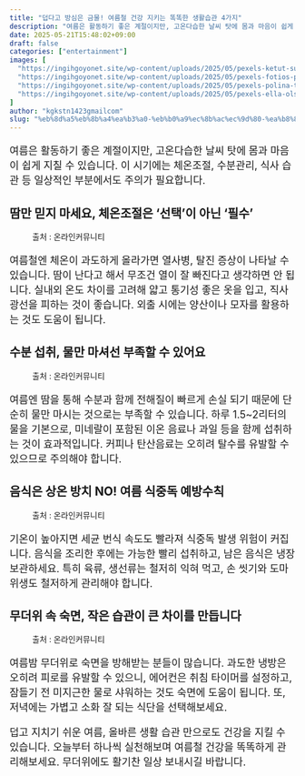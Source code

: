 ```yaml
---
title: "덥다고 방심은 금물! 여름철 건강 지키는 똑똑한 생활습관 4가지"
description: "여름은 활동하기 좋은 계절이지만, 고온다습한 날씨 탓에 몸과 마음이 쉽게 지칠 수 있습니다. 이 시기에는 체온조절, 수분관리, 식사 습관 등 일상적인 부분에서도 주의가 필요합니다."
date: 2025-05-21T15:48:02+09:00
draft: false
categories: ["entertainment"]
images: [
  "https://ingihgoyonet.site/wp-content/uploads/2025/05/pexels-ketut-subiyanto-4719950-1024x683.jpg"
  "https://ingihgoyonet.site/wp-content/uploads/2025/05/pexels-fotios-photos-1346155-1024x683.jpg"
  "https://ingihgoyonet.site/wp-content/uploads/2025/05/pexels-polina-tankilevitch-5418583-683x1024.jpg"
  "https://ingihgoyonet.site/wp-content/uploads/2025/05/pexels-ella-olsson-572949-1640777-1-1024x683.jpg"
]
author: "kgkstn1423gmailcom"
slug: "%eb%8d%a5%eb%8b%a4%ea%b3%a0-%eb%b0%a9%ec%8b%ac%ec%9d%80-%ea%b8%88%eb%ac%bc-%ec%97%ac%eb%a6%84%ec%b2%a0-%ea%b1%b4%ea%b0%95-%ec%a7%80%ed%82%a4%eb%8a%94-%eb%98%91%eb%98%91%ed%95%9c-%ec%83%9d%ed%99%9c"
---
```


<p style="font-size:18px">여름은 활동하기 좋은 계절이지만, 고온다습한 날씨 탓에 몸과 마음이 쉽게 지칠 수 있습니다. 이 시기에는 체온조절, 수분관리, 식사 습관 등 일상적인 부분에서도 주의가 필요합니다.</p> <h2 >땀만 믿지 마세요, 체온조절은 ‘선택’이 아닌 ‘필수’</h2> <figure ><img src="https://ingihgoyonet.site/wp-content/uploads/2025/05/pexels-ketut-subiyanto-4719950-1024x683.jpg" alt="" style="aspect-ratio:16/9;object-fit:cover"/><figcaption >출처 : 온라인커뮤니티</figcaption></figure> <p style="font-size:18px">여름철엔 체온이 과도하게 올라가면 열사병, 탈진 증상이 나타날 수 있습니다. 땀이 난다고 해서 무조건 열이 잘 빠진다고 생각하면 안 됩니다. 실내외 온도 차이를 고려해 얇고 통기성 좋은 옷을 입고, 직사광선을 피하는 것이 좋습니다. 외출 시에는 양산이나 모자를 활용하는 것도 도움이 됩니다.</p> <h2 >수분 섭취, 물만 마셔선 부족할 수 있어요</h2> <figure ><img src="https://ingihgoyonet.site/wp-content/uploads/2025/05/pexels-fotios-photos-1346155-1024x683.jpg" alt="" style="aspect-ratio:16/9;object-fit:cover"/><figcaption >출처 : 온라인커뮤니티</figcaption></figure> <p style="font-size:18px">여름엔 땀을 통해 수분과 함께 전해질이 빠르게 손실 되기 때문에 단순히 물만 마시는 것으로는 부족할 수 있습니다. 하루 1.5~2리터의 물을 기본으로, 미네랄이 포함된 이온 음료나 과일 등을 함께 섭취하는 것이 효과적입니다. 커피나 탄산음료는 오히려 탈수를 유발할 수 있으므로 주의해야 합니다.</p> <h2 >음식은 상온 방치 NO! 여름 식중독 예방수칙</h2> <figure ><img src="https://ingihgoyonet.site/wp-content/uploads/2025/05/pexels-polina-tankilevitch-5418583-683x1024.jpg" alt="" style="aspect-ratio:16/9;object-fit:cover"/><figcaption >출처 : 온라인커뮤니티</figcaption></figure> <p style="font-size:18px">기온이 높아지면 세균 번식 속도도 빨라져 식중독 발생 위험이 커집니다. 음식을 조리한 후에는 가능한 빨리 섭취하고, 남은 음식은 냉장 보관하세요. 특히 육류, 생선류는 철저히 익혀 먹고, 손 씻기와 도마 위생도 철저하게 관리해야 합니다.</p> <h2 >무더위 속 숙면, 작은 습관이 큰 차이를 만듭니다</h2> <figure ><img src="https://ingihgoyonet.site/wp-content/uploads/2025/05/pexels-ella-olsson-572949-1640777-1-1024x683.jpg" alt="" style="aspect-ratio:16/9;object-fit:cover"/><figcaption >출처 : 온라인커뮤니티</figcaption></figure> <p style="font-size:18px">여름밤 무더위로 숙면을 방해받는 분들이 많습니다. 과도한 냉방은 오히려 피로를 유발할 수 있으니, 에어컨은 취침 타이머를 설정하고, 잠들기 전 미지근한 물로 샤워하는 것도 숙면에 도움이 됩니다. 또, 저녁에는 가볍고 소화 잘 되는 식단을 선택해보세요.</p> <p style="font-size:18px">덥고 지치기 쉬운 여름, 올바른 생활 습관 만으로도 건강을 지킬 수 있습니다. 오늘부터 하나씩 실천해보며 여름철 건강을 똑똑하게 관리해보세요. 무더위에도 활기찬 일상 보내시길 바랍니다.</p>
